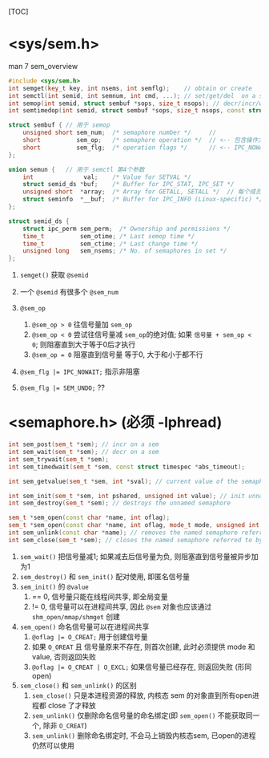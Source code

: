 [TOC]
# <sys/sem.h>
man 7 sem_overview
```c++
#include <sys/sem.h>
int semget(key_t key, int nsems, int semflg);    // obtain or create
int semctl(int semid, int semnum, int cmd, ...); // set/get/del  on a sem
int semop(int semid, struct sembuf *sops, size_t nsops); // decr/incr/wait on a sem
int semtimedop(int semid, struct sembuf *sops, size_t nsops, const struct timespec *timeout);

struct sembuf { // 用于 semop
    unsigned short sem_num;  /* semaphore number */     //
    short          sem_op;   /* semaphore operation */  // <-- 包含操作方法
    short          sem_flg;  /* operation flags */      // <-- IPC_NOWAIT 和 SEM_UNDO
};

union semun {   // 用于 semctl 第4个参数
    int              val;    /* Value for SETVAL */
    struct semid_ds *buf;    /* Buffer for IPC_STAT, IPC_SET */
    unsigned short  *array;  /* Array for GETALL, SETALL */  // 每个成员; 对应着 sem_num
    struct seminfo  *__buf;  /* Buffer for IPC_INFO (Linux-specific) */
};

struct semid_ds {
    struct ipc_perm sem_perm;  /* Ownership and permissions */
    time_t          sem_otime; /* Last semop time */
    time_t          sem_ctime; /* Last change time */
    unsigned long   sem_nsems; /* No. of semaphores in set */
};
```
1. `semget()` 获取 `@semid`
2. 一个 `@semid` 有很多个 `@sem_num`

4. `@sem_op`
    1. `@sem_op > 0` 往信号量加 `sem_op`
    2. `@sem_op < 0` 尝试往信号量减 `sem_op`的绝对值; 如果 `信号量 + sem_op < 0`; 则阻塞直到大于等于0后才执行
    3. `@sem_op = 0` 阻塞直到信号量 等于0, 大于和小于都不行
5. `@sem_flg |= IPC_NOWAIT;` 指示非阻塞
6. `@sem_flg |= SEM_UNDO;` ??

# <semaphore.h> (必须 -lphread)
```c++
int sem_post(sem_t *sem); // incr on a sem
int sem_wait(sem_t *sem); // decr on a sem
int sem_trywait(sem_t *sem);
int sem_timedwait(sem_t *sem, const struct timespec *abs_timeout);

int sem_getvalue(sem_t *sem, int *sval); // current value of the semaphore

int sem_init(sem_t *sem, int pshared, unsigned int value); // init unnamed semaphore
int sem_destroy(sem_t *sem); // destroys the unnamed semaphore

sem_t *sem_open(const char *name, int oflag);
sem_t *sem_open(const char *name, int oflag, mode_t mode, unsigned int value);
int sem_unlink(const char *name); // removes the named semaphore referred to by name.
int sem_close(sem_t *sem); // closes the named semaphore referred to by sem
```
1. `sem_wait()` 把信号量减1; 如果减去后信号量为负, 则阻塞直到信号量被异步加为1
2. `sem_destroy()` 和 `sem_init()` 配对使用, 即匿名信号量
3. `sem_init()` 的 `@value`
    1. == 0, 信号量只能在线程间共享, 即全局变量
    2. != 0, 信号量可以在进程间共享, 因此 `@sem` 对象也应该通过 `shm_open/mmap/shmget` 创建
4. `sem_open()` 命名信号量可以在进程间共享
    1. `@oflag |= O_CREAT;` 用于创建信号量
    2. 如果 `O_OREAT` 且 信号量原来不存在, 则首次创建, 此时必须提供 mode 和 value, 否则返回失败
    3. `@oflag |= O_CREAT | O_EXCL;` 如果信号量已经存在, 则返回失败 (形同 open)
5. `sem_close()` 和 `sem_unlink()` 的区别
    1. `sem_close()` 只是本进程资源的释放, 内核态 sem 的对象直到所有open进程都 close 了才释放
    2. `sem_unlink()` 仅删除命名信号量的命名绑定(即 `sem_open()` 不能获取同一个, 除非 `O_CREAT`)
    3. `sem_unlink()` 删除命名绑定时, 不会马上销毁内核态sem, 已open的进程仍然可以使用

# 
